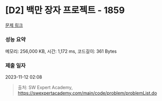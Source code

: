 # [D2] 백만 장자 프로젝트 - 1859 

[문제 링크](https://swexpertacademy.com/main/code/problem/problemDetail.do?contestProbId=AV5LrsUaDxcDFAXc) 

### 성능 요약

메모리: 256,000 KB, 시간: 1,172 ms, 코드길이: 361 Bytes

### 제출 일자

2023-11-12 02:08



> 출처: SW Expert Academy, https://swexpertacademy.com/main/code/problem/problemList.do